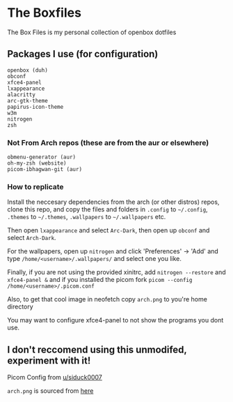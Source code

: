 # The Boxfiles
The Box Files is my personal collection of openbox dotfiles

## Packages I use (for configuration)
```
openbox (duh)
obconf
xfce4-panel
lxappearance
alacritty
arc-gtk-theme
papirus-icon-theme
w3m
nitrogen
zsh
```
### Not From Arch repos (these are from the aur or elsewhere)
```
obmenu-generator (aur)
oh-my-zsh (website)
picom-ibhagwan-git (aur)
```
### How to replicate
Install the neccesary dependencies from the arch (or other distros) repos, clone this repo, and copy the files and folders in `.config` to `~/.config`, `.themes` to `~/.themes`, `.wallpapers` to `~/.wallpapers` etc. 

Then open `lxappearance` and select `Arc-Dark`, then open up `obconf` and select `Arch-Dark`. 

For the wallpapers, open up `nitrogen` and click 'Preferences' -> 'Add' and type `/home/<username>/.wallpapers/` and select one you like. 

Finally, if you are not using the provided xinitrc, add `nitrogen --restore` and `xfce4-panel &` and if you installed the picom fork `picom --config /home/<username>/.picom.conf`

Also, to get that cool image in neofetch copy `arch.png` to you're home directory

You may want to configure xfce4-panel to not show the programs you dont use.
 ## I don't reccomend using this unmodifed, experiment with it!

Picom Config from [u/siduck0007](https://www.reddit.com/user/siduck0007)

`arch.png` is sourced from [here](https://upload.wikimedia.org/wikipedia/commons/thumb/5/5b/Antu_distributor-logo-archlinux.svg/1024px-Antu_distributor-logo-archlinux.svg.png)
